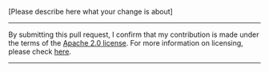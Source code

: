 <!--
If this is your first time contributing to the project, 
please consider reviewing https://github.com/hibernate/hibernate-reactive/blob/main/README.md

Please include a link to the GitHub issue solved by this PR in the description;
see https://github.com/hibernate/hibernate-reactive/issues.
-->

[Please describe here what your change is about]

<!--
Please read and do not remove the following lines:
-->
----------------------
By submitting this pull request, I confirm that my contribution is made under the terms of the [Apache 2.0 license](https://www.apache.org/licenses/LICENSE-2.0.txt).
For more information on licensing, please check [here](https://github.com/hibernate/hibernate-reactive/blob/main/LICENSE).

----------------------
